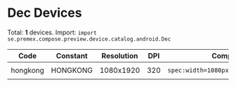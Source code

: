 # Dec Devices

Total: **1** devices. Import: `import se.premex.compose.preview.device.catalog.android.Dec`

| Code | Constant | Resolution | DPI | Compose Spec | Preview Usage |
|------|----------|------------|-----|-------------|---------------|
| hongkong | HONGKONG | 1080x1920 | 320 | `spec:width=1080px,height=1920px,dpi=320` | `@Preview(device = Dec.HONGKONG)` |

<!-- Generated automatically. Do not edit manually. -->
